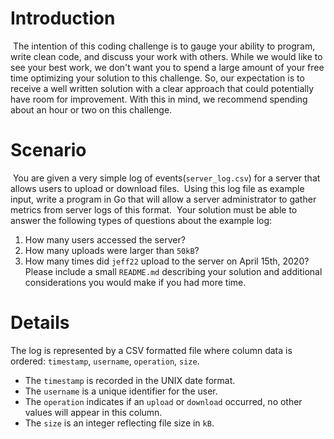 # Introduction
​
The intention of this coding challenge is to gauge your ability to program, write clean code, and discuss your work with others. While we would like to see your best work, we don't want you to spend a large amount of your free time optimizing your solution to this challenge. So, our expectation is to receive a well written solution with a clear approach that could potentially have room for improvement. With this in mind, we recommend spending about an hour or two on this challenge.
​
​
# Scenario
​
You are given a very simple log of events(`server_log.csv`) for a server that allows users to upload or download files.
​
Using this log file as example input, write a program in Go that will allow a server administrator to gather metrics from server logs of this format.
​
Your solution must be able to answer the following types of questions about the example log:
1. How many users accessed the server?
2. How many uploads were larger than `50kB`?
3. How many times did `jeff22` upload to the server on April 15th, 2020?
​
Please include a small `README.md` describing your solution and additional considerations you would make if you had more time.
​
​
# Details
The log is represented by a CSV formatted file where column data is ordered: `timestamp`, `username`, `operation`, `size`.
​
- The `timestamp` is recorded in the UNIX date format.
- The `username` is a unique identifier for the user.
- The `operation` indicates if an `upload` or `download` occurred, no other values will appear in this column.
- The `size` is an integer reflecting file size in `kB`.